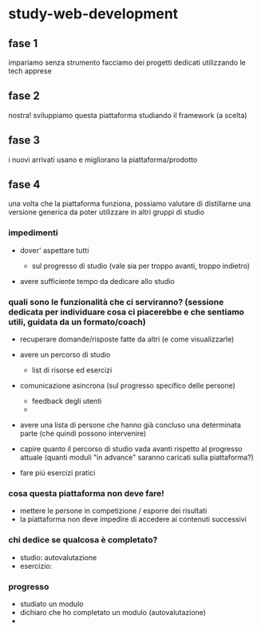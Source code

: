 # study-web-development


## fase 1
impariamo senza strumento
facciamo dei progetti dedicati utilizzando le tech apprese

## fase 2 
nostra! sviluppiamo questa piattaforma studiando il framework (a scelta)

## fase 3
i nuovi arrivati usano e migliorano la piattaforma/prodotto

## fase 4
una volta che la piattaforma funziona, possiamo valutare di distillarne una versione generica da poter utilizzare in altri gruppi di studio


### impedimenti

- dover' aspettare tutti
  - sul progresso di studio (vale sia per troppo avanti, troppo indietro)

- avere sufficiente tempo da dedicare allo studio


### quali sono le funzionalità che ci serviranno? (sessione dedicata per individuare cosa ci piacerebbe e che sentiamo utili, guidata da un formato/coach)

- recuperare domande/risposte fatte da altri (e come visualizzarle)

- avere un percorso di studio 
  - list di risorse ed esercizi

- comunicazione asincrona (sul progresso specifico delle persone)
  - feedback degli utenti
  - 

- avere una lista di persone che hanno già concluso una determinata parte (che quindi possono intervenire)

- capire quanto il percorso di studio vada avanti rispetto al progresso attuale (quanti moduli "in advance" saranno caricati sulla piattaforma?)

- fare più esercizi pratici


### cosa questa piattaforma non deve fare!
- mettere le persone in competizione / esporre dei risultati
- la piattaforma non deve impedire di accedere ai contenuti successivi


### chi dedice se qualcosa è completato?
- studio: autovalutazione
- esercizio: 



### progresso
- studiato un modulo
- dichiaro che ho completato un modulo (autovalutazione)
- 

